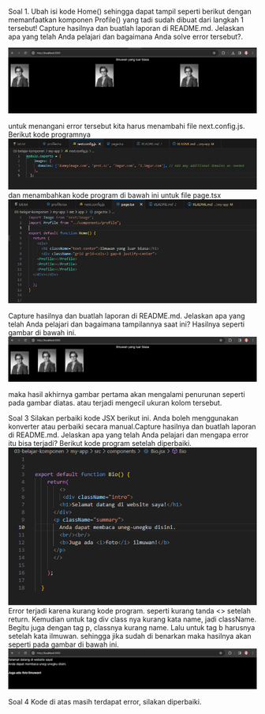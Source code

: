 Soal 1.
Ubah isi kode Home() sehingga dapat tampil seperti berikut dengan memanfaatkan komponen Profile() yang tadi sudah dibuat dari langkah 1 tersebut! Capture hasilnya dan buatlah laporan di README.md. Jelaskan apa yang telah Anda pelajari dan bagaimana Anda solve error tersebut?.

![img](/03-belajar-komponen/my-app/img/ilmuwan.PNG)

untuk menangani error tersebut kita harus menambahi file next.config.js. Berikut kode programnya
![img](/03-belajar-komponen/my-app/img/kode%20program%20next%20js.PNG)
dan menambahkan kode program di bawah ini untuk file page.tsx
![img](/03-belajar-komponen/my-app/img/kode%20program%20page.PNG)


Capture hasilnya dan buatlah laporan di README.md. Jelaskan apa yang telah Anda pelajari dan bagaimana tampilannya saat ini?
Hasilnya seperti gambar di bawah ini.
![img](/03-belajar-komponen/my-app/img/kode%20program%20galery.PNG)

maka hasil akhirnya gambar pertama akan mengalami penurunan seperti pada gambar diatas. atau terjadi mengecil ukuran kolom tersebut.


Soal 3
Silakan perbaiki kode JSX berikut ini. Anda boleh menggunakan konverter atau perbaiki secara manual.Capture hasilnya dan buatlah laporan di README.md. Jelaskan apa yang telah Anda pelajari dan mengapa error itu bisa terjadi?
Berikut kode program setelah diperbaiki.
![img](/03-belajar-komponen/my-app/img/kode%20program%20no%203.PNG)
Error terjadi karena kurang kode program. seperti kurang tanda <> setelah return. Kemudian untuk tag div class nya kurang kata name, jadi className. Begitu juga dengan tag p, classnya kurang name. Lalu untuk tag b harusnya setelah kata ilmuwan. sehingga jika sudah di benarkan maka hasilnya akan seperti pada gambar di bawah ini.
![img](/03-belajar-komponen/my-app/img/jawaban%20nomer%203.PNG)


Soal 4
Kode di atas masih terdapat error, silakan diperbaiki.




